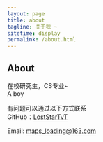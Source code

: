 ```yaml
---
layout: page
title: about
tagline: 关于我 ~
sitetime: display
permalink: /about.html
---
```


## About

在校研究生，CS专业~   
A boy

有问题可以通过以下方式联系  
GitHub：[LostStarTvT]( https://github.com/LostStarTvT/ )

Email:  <maps_loading@163.com>






